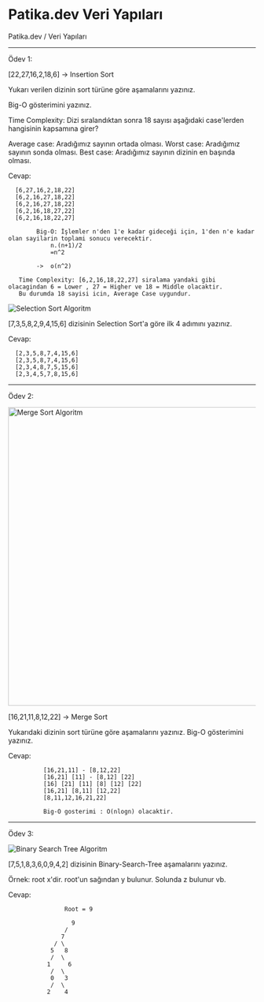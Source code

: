 # Patika.dev Veri Yapıları
Patika.dev / Veri Yapıları

--------------------------------------------------------------------

Ödev 1:

[22,27,16,2,18,6] -> Insertion Sort

Yukarı verilen dizinin sort türüne göre aşamalarını yazınız.

Big-O gösterimini yazınız.

Time Complexity: Dizi sıralandıktan sonra 18 sayısı aşağıdaki case'lerden hangisinin kapsamına girer?

Average case: Aradığımız sayının ortada olması.
Worst case: Aradığımız sayının sonda olması.
Best case: Aradığımız sayının dizinin en başında olması.

Cevap:

      [6,27,16,2,18,22]
      [6,2,16,27,18,22]
      [6,2,16,27,18,22]
      [6,2,16,18,27,22]
      [6,2,16,18,22,27]

            Big-O: İşlemler n'den 1'e kadar gideceği için, 1'den n'e kadar olan sayilarin toplami sonucu verecektir.
                n.(n+1)/2 
                =n^2

            ->  o(n^2)

       Time Complexity: [6,2,16,18,22,27] siralama yandaki gibi olacagindan 6 = Lower , 27 = Higher ve 18 = Middle olacaktir.
       Bu durumda 18 sayisi icin, Average Case uygundur.

![Selection Sort Algoritm](https://github.com/tayfunsercansahin/Patika.dev-Algorithms/assets/82944149/b826b9b7-bf75-42b6-bd33-fa432faf3eb6)

[7,3,5,8,2,9,4,15,6] dizisinin Selection Sort'a göre ilk 4 adımını yazınız.

Cevap:

      [2,3,5,8,7,4,15,6]
      [2,3,5,8,7,4,15,6]
      [2,3,4,8,7,5,15,6]
      [2,3,4,5,7,8,15,6]

--------------------------------------------------------------------


Ödev 2:

<img width="606" alt="Merge Sort Algoritm" src="https://github.com/tayfunsercansahin/Patika.dev-Algorithms/assets/82944149/35eb6606-e59b-45b7-9b8f-d75a9e088fce">

[16,21,11,8,12,22] -> Merge Sort

Yukarıdaki dizinin sort türüne göre aşamalarını yazınız. Big-O gösterimini yazınız.

Cevap:

              [16,21,11] - [8,12,22]
              [16,21] [11] - [8,12] [22]
              [16] [21] [11] [8] [12] [22]
              [16,21] [8,11] [12,22]
              [8,11,12,16,21,22]

              Big-O gosterimi : O(nlogn) olacaktir.

--------------------------------------------------------------------

Ödev 3:

![Binary Search Tree Algoritm](https://github.com/tayfunsercansahin/Patika.dev-Algorithms/assets/82944149/77f88fed-6f7b-43a7-a174-d921aedfb102)

[7,5,1,8,3,6,0,9,4,2] dizisinin Binary-Search-Tree aşamalarını yazınız.

Örnek: root x'dir. root'un sağından y bulunur. Solunda z bulunur vb.

Cevap:
                    
                    Root = 9 
                    
                      9                        
                    /
                   7
                 / \
                5   8
                /  \
               1     6
                /  \
                0   3
                /  \
               2    4